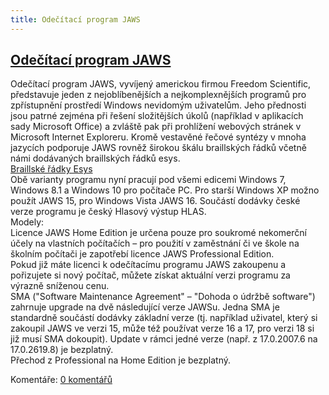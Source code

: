 ```yaml
---
title: Odečítací program JAWS
---
```

## [Odečítací program JAWS](clanky.php?id=52)

Odečítací program JAWS, vyvíjený americkou firmou Freedom Scientific, představuje jeden z nejoblíbenějších a nejkomplexnějších programů pro zpřístupnění prostředí Windows nevidomým uživatelům. Jeho přednosti jsou patrné zejména při řešení složitějších úkolů (například v aplikacích sady Microsoft Office) a zvláště pak při prohlížení webových stránek v Microsoft Internet Exploreru. Kromě vestavěné řečové syntézy v mnoha jazycích podporuje JAWS rovněž širokou škálu braillských řádků včetně námi dodávaných braillských řádků esys.  
[Braillské řádky Esys](clanky.php?id=30)    
Obě varianty programu nyní pracují pod všemi edicemi Windows 7, Windows 8.1 a Windows 10 pro počítače PC. Pro starší Windows XP možno použít JAWS 15, pro Windows Vista JAWS 16. Součástí dodávky české verze programu je český Hlasový výstup HLAS.  
Modely:  
Licence JAWS Home Edition je určena pouze pro soukromé nekomerční účely na vlastních počítačích – pro použití v zaměstnání či ve škole na školním počítači je zapotřebí licence JAWS Professional Edition.  
Pokud již máte licenci k odečítacímu programu JAWS zakoupenu a pořizujete si nový počítač, můžete získat aktuální verzi programu za výrazně sníženou cenu.  
SMA ("Software Maintenance Agreement" – "Dohoda o údržbě software") zahrnuje upgrade na dvě následující verze JAWSu. Jedna SMA je standardně součástí dodávky základní verze (tj. například uživatel, který si zakoupil JAWS ve verzi 15, může též používat verze 16 a 17, pro verzi 18 si již musí SMA dokoupit). Update v rámci jedné verze (např. z 17.0.2007.6 na 17.0.2619.8) je bezplatný.  
Přechod z Professional na Home Edition je bezplatný.

  

Komentáře: [0 komentářů](komentare.php?typ2=1&id=52)